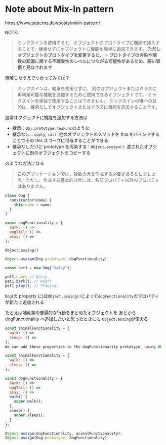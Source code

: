 # Note about Mix-In pattern

https://www.patterns.dev/posts/mixin-pattern/

NOTE:

> ミックスインを使用すると、オブジェクトのプロトタイプに機能を挿入することで、継承せずにオブジェクトに機能を簡単に追加できます。
> **ただしオブジェクトのプロトタイプを変更すると、** > **プロトタイプの汚染や関数の起源に関する不確実性のレベルにつながる可能性があるため、悪い習慣と見なされます**

理解したうえでつかってみては？

> ミックスインは、継承を使用せずに、
> 別のオブジェクトまたはクラスに再利用可能な機能を追加するために使用できるオブジェクトです。
> ミックスインを単独で使用することはできません。
> ミックスインの唯一の目的は、継承なしでオブジェクトまたはクラスに機能を追加することです。

通常オブジェクトに機能を追加する方法は

-   継承：`Obj.prototype.newFunc`のような
-   継承なし：`apply`, `call`: 他のオブジェクトのメソッドを this をバインドすることでその this スコープに付与することができる
-   継承なしだけど prototype を汚染する：`Object.assign()`: 渡されたオブジェクトに別のオブジェクトをコピーする

のような方法になる

> このアプリケーションでは、複数の犬を作成する必要があるとしましょう。ただし、作成する基本的な犬には、名前プロパティ以外のプロパティはありません。

```JavaScript
class Dog {
  constructor(name) {
    this.name = name;
  }
}

const dogFunctionality = {
  bark: () =>
  wagTail: () =>
  play: () =>
};
```

`Object.assing()`

```JavaScript
Object.assign(Dog.prototype, dogFunctionality);

const pet1 = new Dog("Daisy");

pet1.name; // Daisy
pet1.bark(); // Woof!
pet1.play(); // Playing!
```

`Dog`(の property に)は`Object.assing()`によって`dogFunctionality`のプロパティが新たに追加される

たとえば哺乳類の普遍的な行動をまとめたオブジェクトを
あとから dogFunctionality へ追加したいと思ったときにも
`Object.assing`が使える

```JavaScript
const animalFunctionality = {
  walk: () =>
  sleep: () =>
};
We can add these properties to the dogFunctionality prototype, using Object.assign. In this case, the target object is dogFunctionality.

const animalFunctionality = {
  walk: () =>
  sleep: () =>
};

const dogFunctionality = {
  bark: () =>
  wagTail: () =>
  play: () =>
  walk() {
    super.walk();
  },
  sleep() {
    super.sleep();
  }
};

Object.assign(dogFunctionality, animalFunctionality);
Object.assign(Dog.prototype, dogFunctionality);
```
